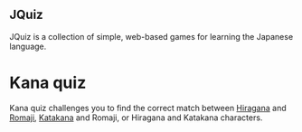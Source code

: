 ## JQuiz

JQuiz is a collection of simple, web-based games for learning the Japanese language.

# Kana quiz

Kana quiz challenges you to find the correct match between [Hiragana](http://en.wikipedia.org/wiki/Hiragana) and [Romaji](http://en.wikipedia.org/wiki/Romaji), [Katakana](http://en.wikipedia.org/wiki/Katakana) and Romaji, or Hiragana and Katakana characters.
